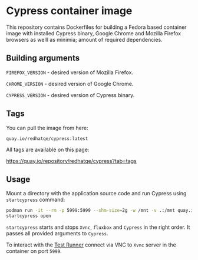# Cypress container image

This repository contains Dockerfiles for building a Fedora based container image with installed
Cypress binary, Google Chrome and Mozilla Firefox browsers as welll as minimia; amount of required
dependencies.

## Building arguments

`FIREFOX_VERSION` - desired version of Mozilla Firefox.

`CHROME_VERSION` - desired version of Google Chrome.

`CYPRESS_VERSION` - desired version of Cypress binary.

## Tags

You can pull the image from here:

`quay.io/redhatqe/cypress:latest`

All tags are available on this page:

<https://quay.io/repository/redhatqe/cypress?tab=tags>

## Usage

Mount a directory with the application source code and run Cypress using `startcypress`
command:

```sh
podman run -it --rm -p 5999:5999 --shm-size=2g -w /mnt -v .:/mnt quay.io/redhatqe/cypress:latest bash
startcypress open
```

`startcypress` starts and stops `Xvnc`, `fluxbox` and `Cypress` in the right order. It passes all
provided arguments to `Cypress`.

To interact with the [Test Runner](https://on.cypress.io/test-runner) connect via VNC to `Xvnc`
server in the container on port `5999`.
